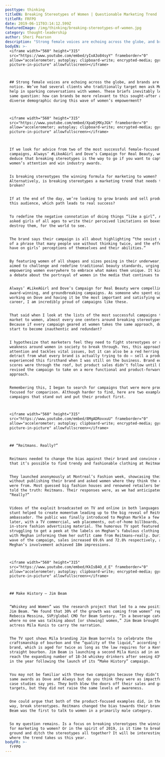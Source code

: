 ```yaml
---
posttype: thinking
titleEN: Breaking Stereotypes of Women | Questionable Marketing Trend
titleFR: FRFPO
date: 2019-06-11T03:14:12.599Z
featuredImage: /img/thinking/breaking-stereotypes-of-women.jpg
category: thought-leadership
author: Sheri Pearson
description: "Strong female voices are echoing across the globe, and brands are taking notice. We’ve had several clients who traditionally target men ask Mosaic for help in sparking conversations with women. These briefs inevitably lead to the same question: how can brands be more relevant to this sought-after and diverse demographic during this wave of women’s empowerment?"
bodyEN: >-
  <iframe width="560" height="315"
  src="https://www.youtube.com/embed/yIxA3o84syY" frameborder="0"
  allow="accelerometer; autoplay; clipboard-write; encrypted-media; gyroscope;
  picture-in-picture" allowfullscreen></iframe>



  ## Strong female voices are echoing across the globe, and brands are taking
  notice. We’ve had several clients who traditionally target men ask Mosaic for
  help in sparking conversations with women. These briefs inevitably lead to the
  same question: how can brands be more relevant to this sought-after and
  diverse demographic during this wave of women’s empowerment?



  <iframe width="560" height="315"
  src="https://www.youtube.com/embed/XpaOjMXyJGk" frameborder="0"
  allow="accelerometer; autoplay; clipboard-write; encrypted-media; gyroscope;
  picture-in-picture" allowfullscreen></iframe>



  If we look for advice from two of the most successful female-focused
  campaigns, Always’ #LikeAGirl and Dove’s Campaign for Real Beauty, we could
  deduce that breaking stereotypes is the way to go if you want to capture
  women’s attention and win industry awards.


  Is breaking stereotypes the winning formula for marketing to women?
  Alternatively, is breaking stereotypes a marketing trend that needs to be
  broken? 


  If at the end of the day, we’re looking to grow brands and sell products to
  this audience, which path leads to real success?


  To redefine the negative connotation of doing things “like a girl”, Always
  asked girls of all ages to write their perceived limitations on boxes and then
  destroy them, for the world to see.


  The brand says their campaign is all about highlighting “the sexist undertones
  of a phrase that many people use without thinking twice, and the effect it can
  have on girls’ perceptions of themselves and their abilities.” 


  By featuring women of all shapes and sizes posing in their underwear, Dove
  aimed to challenge and redefine traditional beauty standards, urging and
  empowering women everywhere to embrace what makes them unique. It kick-started
  a debate about the portrayal of women in the media that continues to this day.


  Always’ #LikeAGirl and Dove’s Campaign for Real Beauty were compelling,
  award-winning, and groundbreaking campaigns. As someone who spent eight years
  working on Dove and having it be the most important and satisfying work of my
  career, I am incredibly proud of campaigns like these.


  That said when I look at the lists of the most successful campaigns that
  market to women, almost every one centers around breaking stereotypes. Why?
  Because if every campaign geared at women takes the same approach, doesn’t it
  start to become inauthentic and redundant?


  I hypothesize that marketers feel they need to fight stereotypes or reveal a
  weakness around women in society to break through. Yes, this approach garners
  attention and tackles vital issues, but it can also be a red herring and
  detract from what every brand is actually trying to do – sell a product. Dove
  experienced this firsthand when I was still on the business. Brand equity
  scores were through the roof, but product sales didn’t follow until Dove
  revised the campaign to take on a more functional and product-forward
  approach.


  Remembering this, I began to search for campaigns that were more product
  focused for comparison. Although harder to find, here are two examples of
  campaigns that stand out and put their product first.



  <iframe width="560" height="315"
  src="https://www.youtube.com/embed/8MgADRovxuU" frameborder="0"
  allow="accelerometer; autoplay; clipboard-write; encrypted-media; gyroscope;
  picture-in-picture" allowfullscreen></iframe>



  ## “Reitmans. Really?”


  Reitmans needed to change the bias against their brand and convince consumers
  that it’s possible to find trendy and fashionable clothing at Reitmans.


  They launched anonymously at Montreal’s Fashion week, showcasing their clothes
  without publishing their brand and asked women where they think the clothes
  were from. Most guessed big fashion houses and renowned retailers before being
  told the truth: Reitmans. Their responses were, as we had anticipated,
  “Really?”


  Videos of the exploit broadcasted on TV and online in both languages and the
  stunt helped to create momentum leading up to the big reveal of Reitmans’ new
  ambassador. The public was finally introduced to Meghan Markle a few weeks
  later, with a TV commercial, web placements, out-of-home billboards, and
  in-store fashion advertising material. The humorous TV spot featured women
  struggling to get a peek at the labels on Meghan’s fabulous clothing and ended
  with Meghan informing them her outfit came from Reitmans—really. During each
  wave of the campaign, sales increased 69.6% and 72.8% respectively, and
  Meghan’s involvement achieved 18m impressions.



  <iframe width="560" height="315"
  src="https://www.youtube.com/embed/KkIsB4O_d_E" frameborder="0"
  allow="accelerometer; autoplay; clipboard-write; encrypted-media; gyroscope;
  picture-in-picture" allowfullscreen></iframe>



  ## Make History – Jim Beam


  “Whiskey and Women” was the research project that led to a new positioning for
  Jim Beam. “We found that 30% of the growth was coming from women” reported
  Rebecca Messina, SVP/global CMO for Beam Suntory. “In a beverage category
  where no one was talking about [or showing] women,” Jim Beam brought in
  actress Mila Kunis to carry the narration.


  The TV spot shows Mila branding Jim Beam barrels to celebrate the
  craftsmanship of bourbon and the “quality of the liquid,” according to the
  brand, which is aged for twice as long as the law requires for a Kentucky
  straight bourbon. Jim Beam is launching a second Mila Kunis ad in an effort to
  reach the expanding number of 18-34 whiskey drinkers after seeing 43% growth
  in the year following the launch of its “Make History” campaign.


  You may not be familiar with these two campaigns because they didn’t win the
  same awards as Dove and Always but do you think they were as impactful? Their
  case studies say yes. They both blew the doors off their sales and growth
  targets, but they did not raise the same levels of awareness.


  One could argue that both of the product-focused examples did, in their own
  way, break stereotypes. Reitmans changed the bias towards their brand, and Jim
  Beam was the first to talk to women in a primarily male category.


  So my question remains. Is a focus on breaking stereotypes the winning formula
  for marketing to women? Or in the spirit of 2019, is it time to break new
  ground and ditch the stereotypes all together? It will be interesting to watch
  where the trend takes us this year.
bodyFR: >-
  frFPO
---
```

